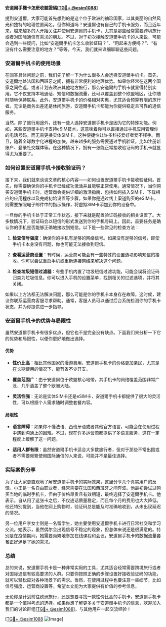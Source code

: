 **安道爾手機卡怎麽收驗證碼[[TG💪+ @esim1088](https://t.me/s/esim1088)]**

提到安道爾，大家可能首先想到的是这个位于欧洲的袖珍国家，以其美丽的自然风光和独特的地理位置闻名。但你知道吗？安道爾也有自己的手机卡服务，而且近年来，越来越多的人开始关注并使用安道爾的手机卡，尤其是那些经常需要跨境旅行或者对国际通信有需求的朋友。不过，对于初次接触安道爾手机卡的人来说，可能会遇到一些疑问，比如“安道爾手机卡怎么收验证码？”、“用起来方便吗？”、“有没有什么需要注意的地方？”等等。今天，我们就来详细聊聊这些问题。

### 安道爾手机卡的使用场景

在回答具体问题之前，我们先了解一下为什么很多人会选择安道爾手机卡。首先，安道爾地处法国和西班牙之间，拥有非常便利的地理优势。如果你经常在这两个国家之间往返，或者计划去欧洲其他地方旅行，那么安道爾的手机卡就显得特别实用。它不仅支持本地通话、短信和数据流量，还可以覆盖到整个欧盟地区，让你随时随地保持联系。此外，安道爾手机卡的价格相对实惠，尤其适合预算有限的旅行者。无论是商务出差还是休闲旅游，安道爾手机卡都能为你提供稳定且可靠的通信服务。

当然，除了旅行用途外，还有一些人选择安道爾手机卡是因为它的特殊功能。例如，某些安道爾手机卡支持eSIM技术，这意味着你可以直接通过手机应用管理你的电话号码，而无需更换实体SIM卡。这种便捷性让许多科技爱好者爱不释手。而且，随着全球数字化进程的加快，越来越多的服务需要通过手机验证，比如注册新账户、登录社交媒体等。在这种情况下，拥有一张能正常接收验证码的手机卡就显得尤为重要了。

### 如何设置安道爾手机卡接收验证码？

接下来，我们就来谈谈文章的核心内容——如何设置安道爾手机卡接收验证码。首先，你需要确保你的手机卡已经成功激活并且能够正常使用。通常情况下，当你购买安道爾手机卡时，运营商会提供详细的激活指南，包括如何插入SIM卡、下载相应的应用程序以及完成初始设置等步骤。如果你是通过线上渠道购买的eSIM卡，则需要按照电子邮件中的指示操作，将虚拟SIM卡添加到你的设备中。

一旦你的手机卡处于正常工作状态，接下来就是配置验证码接收的相关设置了。大多数情况下，验证码会以短信的形式发送到你的手机号码上。因此，首要任务是确认你的手机是否能够正确地接收到短信。以下是一些常见的检查方法：

1. **检查信号强度**：确保你的手机有足够的网络信号。如果没有足够的信号，即使手机卡本身没有问题，你也可能无法接收到短信。
   
2. **查看运营商设置**：有时候，运营商可能会有一些特殊的设置选项影响短信的接收。你可以尝试重启手机或重新连接网络来解决这个问题。

3. **检查垃圾短信过滤器**：有些手机内置了垃圾短信过滤功能，可能会误将验证码归类为垃圾信息。你可以进入手机的设置菜单，找到相关的过滤选项，并将其关闭。

如果以上方法都无法解决问题，那么可能是你的手机卡本身存在故障。这时候，建议你联系运营商客服寻求帮助。通常，客服人员可以通过后台系统检测你的手机卡状态，并为你提供进一步指导。

### 安道爾手机卡的优势与局限性

虽然安道爾手机卡有很多优点，但它也不是完全没有缺点。下面我们来分析一下它的优势和局限性，以便你更好地做出选择。

#### 优势

- **性价比高**：相比其他国家的漫游费用，安道爾手机卡的价格更加亲民，尤其是在长期使用的情况下，能节省不少开支。
  
- **覆盖范围广**：由于安道爾位于欧盟核心地带，其手机卡的网络覆盖范围非常广泛，几乎涵盖了整个欧洲大陆。

- **灵活性强**：无论是实体SIM卡还是eSIM卡，安道爾手机卡都提供了很大的灵活性，可以根据个人需求随时调整套餐内容。

#### 局限性

- **语言障碍**：如果你不懂法语、西班牙语或者其他官方语言，可能会在使用过程中遇到沟通上的困难。不过，现在许多运营商都提供了多语言服务，这在一定程度上缓解了这一问题。

- **适用人群有限**：虽然安道爾手机卡适合大多数旅行者，但对于那些不常出国或者不需要频繁使用国际通信的人来说，可能并不是最佳选择。

### 实际案例分享

为了让大家更直观地了解安道爾手机卡的实际效果，这里分享几个真实用户的反馈。小王是一名自由职业者，经常需要在法国和西班牙之间奔波。他最初尝试过购买当地的临时手机卡，但由于价格昂贵且有效期短，最终选择了安道爾手机卡。他表示，自从用了这张卡之后，不仅通话质量稳定，而且每个月的费用也大大降低。他还特别提到，当他在网上购物时，验证码总是能及时准确地收到，从未出现延迟的情况。

另一位用户李女士则是一名留学生，她主要使用安道爾手机卡进行日常社交和学习交流。她表示，虽然偶尔会出现信号不稳定的现象，但总体来说还是很满意的。特别是在疫情期间，她需要频繁地参加在线课程和会议，安道爾手机卡的数据流量套餐正好满足了她的需求。

### 总结

总的来说，安道爾手机卡是一种非常实用的工具，尤其适合经常需要跨境旅行或者对国际通信有较高要求的人群。只要你按照正确的步骤设置好接收验证码的功能，就可以轻松应对各种场景下的需求。当然，在使用过程中也要注意一些细节，比如信号强度、运营商设置等。希望本文能为大家提供有价值的参考信息。

无论你是计划前往欧洲旅行，还是想要寻找一款性价比高的手机卡，安道爾手机卡都是一个值得考虑的选择。如果你想了解更多关于安道爾手机卡的信息，欢迎加入我们的讨论群组[[TG💪+ @esim1088](https://t.me/s/esim1088)]，与其他用户一起交流经验！

[[TG💪+ @esim1088](https://t.me/s/esim1088) ![Image](https://i.postimg.cc/4NQfJmqS/Snipaste-2025-05-13-00-14-12.png)]